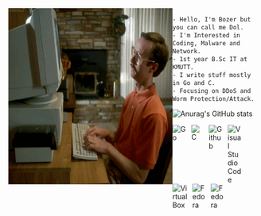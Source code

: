 <img src="aaaa.gif" alt="----" align="left" width="330" height="355">

    - Hello, I'm Bozer but you can call me Dol.
    - I'm Interested in Coding, Malware and Network.
    - 1st year B.Sc IT at KMUTT.
    - I write stuff mostly in Go and C.
    - Focusing on DDoS and Worm Protection/Attack.
    
<right>![Anurag's GitHub stats](https://github-readme-stats.vercel.app/api?username=boz3r&show_icons=true&theme=default)</right>

<a href="https://go.dev/">
    <img align="left" alt="Go" width="28px" src="https://img.icons8.com/color/48/000000/golang.png" style="padding-right:10px; ">
</a>

<a href="https://clang.llvm.org/">
    <img align="left" alt="C" width="25px" src="https://upload.wikimedia.org/wikipedia/commons/1/18/C_Programming_Language.svg" style="padding-right:10px;">
</a>

<a href="https://github.com/boz3r">
    <img align="left" alt="Github" width="28px" src="https://upload.wikimedia.org/wikipedia/commons/9/91/Octicons-mark-github.svg" style="padding-right:10px;">
</a>

<a href="https://code.visualstudio.com/">
    <img align="left" alt="Visual Studio Code" width="28px" src="https://cdn.jsdelivr.net/gh/devicons/devicon/icons/vscode/vscode-original.svg" style="padding-right:10px;">
</a>

<a href="https://www.virtualbox.org/">
    <img align="left" alt="VirtualBox" width="30px" src="https://upload.wikimedia.org/wikipedia/commons/d/d5/Virtualbox_logo.png" style="padding-right:10px;">
</a>

<a href="https://getfedora.org/">
    <img align="left" alt="Fedora" width="27px" src="https://upload.wikimedia.org/wikipedia/commons/3/3f/Fedora_logo.svg" style="padding-right:10px;">
</a>

<a href="https://getfedora.org/">
    <img align="left" alt="Fedora" width="27px" src="https://upload.wikimedia.org/wikipedia/commons/5/5f/Windows_logo_-_2012.svg" style="padding-right:10px;">
</a>
